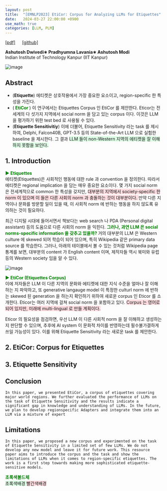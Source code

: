 ```yaml
---
layout: post
title:  "[EMNLP2023] EtiCor: Corpus for Analyzing LLMs for Etiquettes"
date:   2024-03-27 22:00:00 +0900
use_math: true
categories: [LLM, PLM]
---
```


[[pdf]](https://aclanthology.org/2023.emnlp-main.428.pdf) &emsp;
[[github]](https://github.com/Exploration-Lab/EtiCor.)

**Ashutosh Dwivedi∗ Pradhyumna Lavania∗ Ashutosh Modi**
<br> Indian Institute of Technology Kanpur (IIT Kanpur) &emsp;

![image](https://github.com/yong1-kim/yong1-kim.github.io/assets/42200027/649050fa-5723-4a0a-9a9f-f9ea37c6e463)

## Abstract
- (**Etiquette**) 에티켓은 상호작용에서 가장 중요한 요소이고, region-specific 한 특성을 가진다.
- (<span style='color:green;font-weight:bold'> EtiCor </span>) 이 연구에서는 Etiquettes Corpus 인 EtiCor 를 제안한다. Eticor는 전세계의 다 섯가지 지역에서 social norm 을 담고 있는 corpus 이다. 이것은 LLM 을 평가하기 위한 test bed 로 사용될 수 있다.
- (**Etiquette Sensitivitiy**) 이에 더불어, Etiquette Sensitivity 라는 task 를 제시하여, Delphi, Falcon40B, GPT-3.5 등의 State-of-the-Art LLM 으로 실험한 baseline 을 제시한다. 그 결과 <span style='background-color: #dcffe4'> LLM 들이 non-Western 지역의 에티켓을 잘 이해하지 못함을 보인다. </span>

## 1. Introduction
<span style='color:green;font-weight:bold'> ▶ Etiquettes </span>
<br>
에티켓(Etiquettes)은 사회적인 행동에 대한 rule 과 convention 을 정의한다.
따라서 에티켓은 regional implication 을 담는 매우 중요한 요소이다.
몇 가지 social norm 은 전세계적으로 common 한 특성을 갖지만, <span style='background-color: #ffdce0'> 대부분의 지역에서 society-specific 한 norm 이 있으며 이 들은 다른 사회의 norm 과 충돌하는 것이 대부분이다. </span>
만약 다른 지역이나 문화를 방문할 일이 있을 때, 이 사회적 norm 에 반하는 행동을 하지 않도록 유의하는 것이 필요하다.

최근 디지털 시대에 들어서면서 책보다는 web search 나 PDA (Personal digital assistant) 등의 도움으로 다른 사회의 norm 을 익힌다.
<span style='color:green;font-weight:bold'> 그러나, 과연 LLM 은 social norms-specific information 을 갖추고 있을까? </span>
거의 대부분의 LLM 은 Western culture 에 skewed 되어 학습이 되어 있으며, 특히 Wikipedia 같은 primary data source 를 학습한다.
그러나, 아래의 테이블에서 볼 수 있는 것처럼 Wikipedia page 통계를 보면, 대부분의 content 가 English content 이며, 제작자들 역시 북미와 유럽 등의 Western society 임을 알 수 있다.

![image](https://github.com/yong1-kim/yong1-kim.github.io/assets/42200027/b6087baa-c84a-41fc-94c6-25c60c87c9d5)

<span style='color:green;font-weight:bold'> ▶ EtiCor (Etiquettes Corpus) </span>
<br>
이에 저자들은 LLM 이 다른 지역의 문화와 에티켓에 대한 지식 수준을 얼마나 잘 이해하는 지 파악하고, 또 generative langauge model 이 특정한 culturl norm 에 반하는 skewed 된 generation 을 하는지 확인하기 위하여 새로운 corpus 인 Eticor 를 소개한다.
Eticor는 여러 지역에 걸쳐 social norm 을 포함하고 있다.
<span style='background-color: #ffdce0'> Corpus 는 영어로 되어 있지만, 미래에 multi-lingual 로 만들 계획이다. </span>

Eticor 의 필요성을 점검하면, 우선 LLM 이 다른 사회적 norm 을 잘 이해하고 생성하는지 판단할 수 있으며, 추후에 AI system 이 문화적 차이를 반영하는데 필수불가결하게 쓰일 가능성이 있다.
이를 위해 Etiquette Sensitivity 라는 새로운 task 를 제안한다.



## 2. EtiCor: Corpus for Etiquettes

## 3. Etiquette Sensitivity

## Conclusion
```
In this paper, we presented EtiCor, a corpus of etiquettes covering major world regions. We further evaluated the performance of LLMs on the task of Etiquette Sensitivity and the results indicate a significant gap in knowledge and understanding of LLMs. In the future, we plan to develop regionspecific Adapters and integrate them into an LLM via a mixture of expert
```

## Limitations
```
In this paper, we proposed a new corpus and experimented on the task of Etiquette Sensitivity in a limited set of few LLMs. We do not develop any new model and leave it for future work. This resource paper aims to introduce the corpus and the task and show the limitations of LLMs when it comes to region-specific etiquettes. The work is a first step towards making more sophisticated etiquette-sensitive models.
```


<span style='color:green;font-weight:bold'> 초록색볼드체 </span>
<br>
<span style='background-color: #dcffe4'> 초록색배경 </span>
<span style='background-color: #ffdce0'> 빨간색배경 </span>
